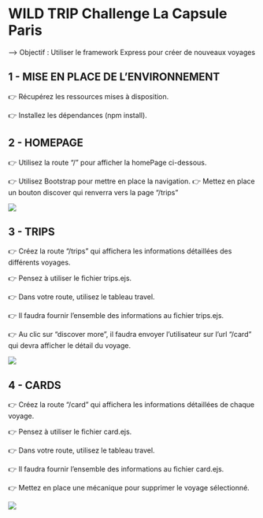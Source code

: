 # WILD TRIP Challenge La Capsule Paris

--> Objectif : Utiliser le framework Express pour créer de nouveaux voyages

## 1 -  MISE EN PLACE DE L’ENVIRONNEMENT
👉 Récupérez les ressources mises à disposition.

👉 Installez les dépendances (npm install).

## 2 - HOMEPAGE

👉 Utilisez la route “/” pour afficher la homePage ci-dessous.

👉 Utilisez Bootstrap pour mettre en place la navigation.
👉 Mettez en place un bouton discover qui renverra vers la page “/trips”

![](https://lh3.googleusercontent.com/QK3ZmtbFGNEqe2IIOVYHLr0PW73LFmIy1xRB_dwTAIbUf4_QaCxMpqucEVco6iAfE7Gp_pHNNuNa9cY1JqPeqrt0vTYqoT5u77MgPlZ5iFSk5TLW3l_R7JbfCTBqL2QprA)

## 3 - TRIPS

👉 Créez la route “/trips” qui affichera les informations détaillées des différents voyages.

👉 Pensez à utiliser le fichier trips.ejs.

👉 Dans votre route, utilisez le tableau travel.

👉 Il faudra fournir l’ensemble des informations au fichier trips.ejs.

👉 Au clic sur “discover more”, il faudra envoyer l’utilisateur sur l’url “/card” qui devra afficher le détail du voyage.

![](https://lh5.googleusercontent.com/rz-xCl1JHxYY1qCUCGASoAyY1RuibdhCbfgETchZ4SHDAU9gh2yV4fqFleFKBEH3gFFZY_5O4hv-pXxzbG8FobmlvSzbsLFtjQGTAcJNvIDqvKbOB1ln6Fo9tRKkhQKvUg)

## 4 - CARDS

👉 Créez la route “/card” qui affichera les informations détaillées de chaque voyage.

👉 Pensez à utiliser le fichier card.ejs.

👉 Dans votre route, utilisez le tableau travel.

👉 Il faudra fournir l’ensemble des informations au fichier card.ejs.

👉 Mettez en place une mécanique pour supprimer le voyage sélectionné.

![](https://lh5.googleusercontent.com/ZiCRgKikCZrm5LI9hMhd_S6ojj489kKbY23N7n1eV8x-fLK_Ex9BsRJSRDq9lK0iO2zJwuqqoMLTwc__3gBQj_FkePuATdqicoMG6rZzXAU6bt79hVxaD6wY6enfjsq3sw)